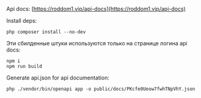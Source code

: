Api docs: [https://roddom1.vip/api-docs](https://roddom1.vip/api-docs)

Install deps:

```
php composer install --no-dev
```
Эти сбилденные штуки используются только на странице логина api docs:
```
npm i
npm run build
```

Generate api.json for api documentation:

```
php ./vendor/bin/openapi app -o public/docs/PKcfe0Ueow7fwhTNpVhY.json
```
